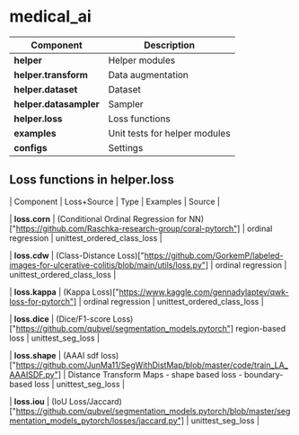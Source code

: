 # medical_ai


| Component | Description |
| ---- | --- |
| **helper** | Helper modules |
| **helper.transform** | Data augmentation |
| **helper.dataset** | Dataset |
| **helper.datasampler** | Sampler |
| **helper.loss** | Loss functions |
| **examples** | Unit tests for helper modules |
| **configs** | Settings |


## Loss functions in **helper.loss**
| Component | Loss+Source | Type | Examples | Source |

| **loss.corn** | (Conditional Ordinal Regression for NN)["https://github.com/Raschka-research-group/coral-pytorch"] | ordinal regression | unittest_ordered_class_loss |

| **loss.cdw** | (Class-Distance Loss)["https://github.com/GorkemP/labeled-images-for-ulcerative-colitis/blob/main/utils/loss.py"] | ordinal regression | unittest_ordered_class_loss |

| **loss.kappa** | (Kappa Loss)["https://www.kaggle.com/gennadylaptev/qwk-loss-for-pytorch"] | ordinal regression | unittest_ordered_class_loss |

| **loss.dice** | (Dice/F1-score Loss)["https://github.com/qubvel/segmentation_models.pytorch"] region-based loss | unittest_seg_loss |

| **loss.shape** | (AAAI sdf loss) ["https://github.com/JunMa11/SegWithDistMap/blob/master/code/train_LA_AAAISDF.py"] | Distance Transform Maps - shape based loss - boundary-based loss | unittest_seg_loss |

| **loss.iou** | (IoU Loss/Jaccard)["https://github.com/qubvel/segmentation_models.pytorch/blob/master/segmentation_models_pytorch/losses/jaccard.py"] | unittest_seg_loss |